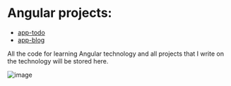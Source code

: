 # Angular projects:
- [app-todo](https://github.com/lthonny/Angular/tree/angular-app-todo)
- [app-blog](https://github.com/lthonny/Angular/tree/angular-app-blog)

All the code for learning Angular technology and all projects that I write on the technology will be stored here.

![image](http://cyberoxi.com/wp-content/uploads/2017/02/Angular_full_color_logo.svg.png)
